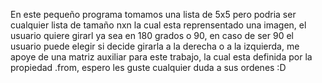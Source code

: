 En este pequeño programa tomamos una lista de 5x5 pero podria ser cualquier lista de tamaño nxn la cual esta reprensentado una imagen, el usuario quiere girarl ya sea en 180 grados o 90, en caso de ser 90 el usuario puede
elegir si decide girarla a la derecha o a la izquierda, me apoye de una matriz auxiliar para este trabajo, la cual esta definida por la propiedad .from, espero les guste cualquier duda a sus ordenes :D
